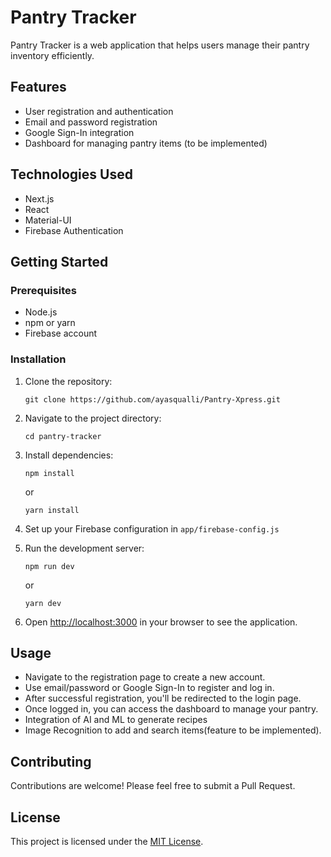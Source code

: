 # Pantry Tracker

Pantry Tracker is a web application that helps users manage their pantry inventory efficiently.

## Features

- User registration and authentication
- Email and password registration
- Google Sign-In integration
- Dashboard for managing pantry items (to be implemented)

## Technologies Used

- Next.js
- React
- Material-UI
- Firebase Authentication

## Getting Started

### Prerequisites

- Node.js
- npm or yarn
- Firebase account

### Installation

1. Clone the repository:
   ```
   git clone https://github.com/ayasqualli/Pantry-Xpress.git
   ```

2. Navigate to the project directory:
   ```
   cd pantry-tracker
   ```

3. Install dependencies:
   ```
   npm install
   ```
   or
   ```
   yarn install
   ```

4. Set up your Firebase configuration in `app/firebase-config.js`

5. Run the development server:
   ```
   npm run dev
   ```
   or
   ```
   yarn dev
   ```

6. Open [http://localhost:3000](http://localhost:3000) in your browser to see the application.

## Usage

- Navigate to the registration page to create a new account.
- Use email/password or Google Sign-In to register and log in.
- After successful registration, you'll be redirected to the login page.
- Once logged in, you can access the dashboard to manage your pantry.
- Integration of AI and ML to generate recipes
- Image Recognition to add and search items(feature to be implemented).

## Contributing

Contributions are welcome! Please feel free to submit a Pull Request.

## License

This project is licensed under the [MIT License](LICENSE).
